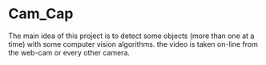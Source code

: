 # Cam_Cap

The main idea of this project is to detect some objects (more than one at a time) with some computer vision algorithms. 
the video is taken on-line from the web-cam or every other camera.

